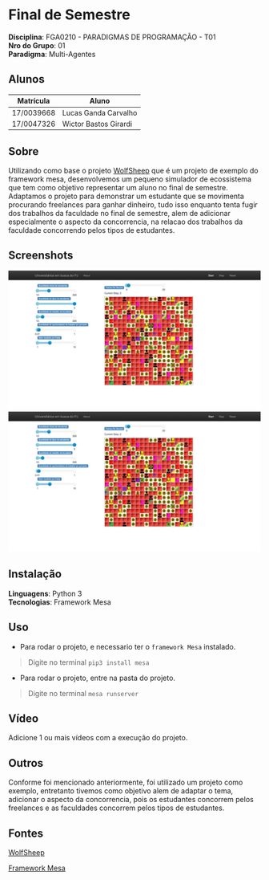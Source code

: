 # Final de Semestre

**Disciplina**: FGA0210 - PARADIGMAS DE PROGRAMAÇÃO - T01 <br>
**Nro do Grupo**: 01<br>
**Paradigma**: Multi-Agentes<br>

## Alunos
|Matrícula | Aluno |
| -- | -- |
| 17/0039668  |  Lucas Ganda Carvalho |
| 17/0047326  |  Wictor Bastos Girardi|

## Sobre 
Utilizando como base o projeto [WolfSheep](https://github.com/projectmesa/mesa/tree/main/examples/wolf_sheep) que é um projeto de exemplo do framework mesa, desenvolvemos um pequeno simulador de ecossistema que tem como objetivo representar um aluno no final de semestre. Adaptamos o projeto para demonstrar um estudante que se movimenta procurando freelances para ganhar dinheiro, tudo isso enquanto tenta fugir dos trabalhos da faculdade no final de semestre, alem de adicionar especialmente o aspecto da concorrencia, na relacao dos trabalhos da faculdade concorrendo pelos tipos de estudantes.

## Screenshots
![screenshot1](screenshots/multiagentes.jpeg)
![screenshot2](screenshots/multiagentes2.jpeg)

## Instalação 
**Linguagens**: Python 3<br>
**Tecnologias**: Framework Mesa<br>

## Uso 
* Para rodar o projeto, e necessario ter o `framework Mesa` instalado.
> Digite no terminal `pip3 install mesa` 
* Para rodar o projeto, entre na pasta do projeto.
> Digite no terminal `mesa runserver`


## Vídeo
Adicione 1 ou mais vídeos com a execução do projeto.

## Outros 
Conforme foi mencionado anteriormente, foi utilizado um projeto como exemplo, entretanto tivemos como objetivo alem de adaptar o tema, adicionar o aspecto da concorrencia, pois os estudantes concorrem pelos freelances e as faculdades concorrem pelos tipos de estudantes.

## Fontes
[WolfSheep](https://github.com/projectmesa/mesa/tree/main/examples/wolf_sheep)

[Framework Mesa](https://mesa.readthedocs.io/en/stable/)
